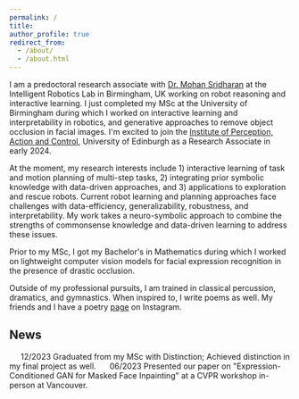 ```yaml
---
permalink: /
title: 
author_profile: true
redirect_from: 
  - /about/
  - /about.html
---
```


I am a predoctoral research associate with [Dr. Mohan Sridharan](https://www.cs.bham.ac.uk/~sridharm/index.html) at the Intelligent Robotics Lab in Birmingham, UK working on robot reasoning and interactive learning. I just completed my MSc at the University of Birmingham during which I worked on interactive learning and interpretability in robotics, and generative approaches to remove object occlusion in facial images. I'm excited to join the [Institute of Perception, Action and Control](https://web.inf.ed.ac.uk/ipab), University of Edinburgh as a Research Associate in early 2024. 

At the moment, my research interests include 1) interactive learning of task and motion planning of multi-step tasks, 2) integrating prior symbolic knowledge with data-driven approaches, and 3) applications to exploration and rescue robots. Current robot learning and planning approaches face challenges with data-efficiency, generalizability, robustness, and interpretability. My work takes a neuro-symbolic approach to combine the strengths of commonsense knowledge and data-driven learning to address these issues. 

Prior to my MSc, I got my Bachelor's in Mathematics during which I worked on lightweight computer vision models for facial expression recognition in the presence of drastic occlusion.

Outside of my professional pursuits, I am trained in classical percussion, dramatics, and gymnastics. When inspired to, I write poems as well. My friends and I have a poetry [page](https://www.instagram.com/thehollowreed/?hl=en-gb) on Instagram.

## News
$\quad$ 12/2023  Graduated from my MSc with Distinction; Achieved distinction in my final project as well.
$\quad$ 06/2023  Presented our paper on "Expression-Conditioned GAN for Masked Face Inpainting" at a CVPR workshop in-person at Vancouver.
